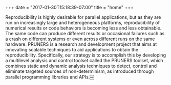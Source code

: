 +++
date = "2017-01-30T15:18:39-07:00"
title = "home"
+++

Reproducibility is highly desirable for parallel applications, but as they are run on increasingly large and heterogeneous platforms, reproducibility of numerical results or code behaviors is becoming less and less obtainable. The same code can produce different results or occasional failures such as a crash on different systems or even across different runs on the same hardware. PRUNERS is a research and development project that aims at innovating scalable techniques to aid applications to obtain the reproducibility. Specifically, our strategy is to accomplish this by developing a multilevel analysis and control toolset called the PRUNERS toolset, which combines static and dynamic analysis techniques to detect, control and eliminate targeted sources of non-determinism, as introduced through parallel programming libraries and APIs.￼